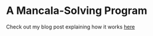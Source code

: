# A Mancala-Solving Program

Check out my blog post explaining how it works [here](https://p0rtl6.github.io/blog/posts/02-mancala.html)
